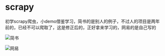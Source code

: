 # scrapy

初学scrapy爬虫，小demo借鉴学习，简书的是别人的例子，不过人的项目是两年前的，已经不可以爬取了，这是修正后的，正好拿来学习的，网易的是自己写的

![简书](https://github.com/Dpuntu/scrapy/tree/master/image/jianshu.jpg)


![网易](https://github.com/Dpuntu/scrapy/tree/master/image/netease.jpeg)
